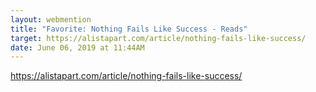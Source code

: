 ```yaml
---
layout: webmention
title: "Favorite: Nothing Fails Like Success - Reads"
target: https://alistapart.com/article/nothing-fails-like-success/
date: June 06, 2019 at 11:44AM
---
```


https://alistapart.com/article/nothing-fails-like-success/